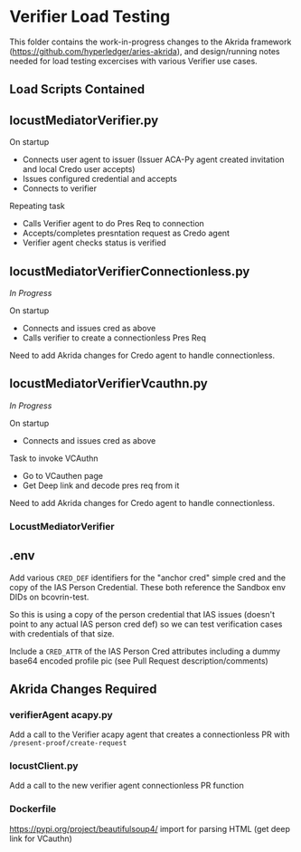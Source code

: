 # Verifier Load Testing

This folder contains the work-in-progress changes to the Akrida framework (https://github.com/hyperledger/aries-akrida), and design/running notes needed for load testing excercises with various Verifier use cases.


## Load Scripts Contained

## locustMediatorVerifier.py
On startup 
- Connects user agent to issuer (Issuer ACA-Py agent created invitation and local Credo user accepts)
- Issues configured credential and accepts
- Connects to verifier

Repeating task 
- Calls Verifier agent to do Pres Req to connection
- Accepts/completes presntation request as Credo agent
- Verifier agent checks status is verified


## locustMediatorVerifierConnectionless.py
*In Progress*

On startup 
- Connects and issues cred as above
- Calls verifier to create a connectionless Pres Req

Need to add Akrida changes for Credo agent to handle connectionless.

## locustMediatorVerifierVcauthn.py
*In Progress*

On startup 
- Connects and issues cred as above

Task to invoke VCAuthn
- Go to VCauthen page
- Get Deep link and decode pres req from it

Need to add Akrida changes for Credo agent to handle connectionless.

### LocustMediatorVerifier

## .env
Add various `CRED_DEF` identifiers for the "anchor cred" simple cred and the copy of the IAS Person Credential.
These both reference the Sandbox env DIDs on bcovrin-test.

So this is using a copy of the person credential that IAS issues (doesn't point to any actual IAS person cred def) so we can test verification cases with credentials of that size.

Include a `CRED_ATTR` of the IAS Person Cred attributes including a dummy base64 encoded profile pic (see Pull Request description/comments)

## Akrida Changes Required

### verifierAgent acapy.py
Add a call to the Verifier acapy agent that creates a connectionless PR with `/present-proof/create-request`

### locustClient.py
Add a call to the new verifier agent connectionless PR function

### Dockerfile
https://pypi.org/project/beautifulsoup4/ import for parsing HTML (get deep link for VCauthn)
